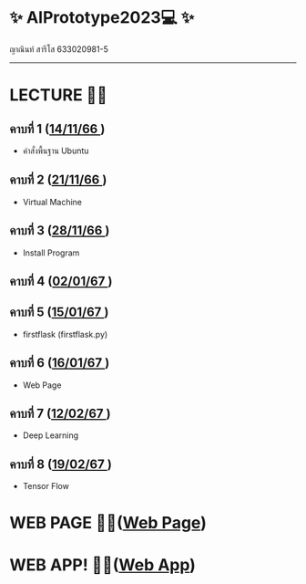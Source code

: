 # ✨ AIPrototype2023💻 ✨
ญาณินท์ สารีโส 633020981-5
__________________________
# LECTURE 📝🌟
## คาบที่ 1 ([14/11/66 ](https://github.com/yanin254417/AIPrototype2023/blob/6dc134e70dc22b1d521c48eb4e73258efef1b82c/%E0%B8%84%E0%B8%B2%E0%B8%9A%E0%B8%97%E0%B8%B5%E0%B9%88%201%20.pdf))
- คำสั่งพื้นฐาน Ubuntu

## คาบที่ 2 ([21/11/66 ](https://github.com/yanin254417/AIPrototype2023/blob/d82f195074401c94d57c752fa78ca5252207733c/%E0%B8%84%E0%B8%B2%E0%B8%9A%E0%B8%97%E0%B8%B5%E0%B9%88%202.pdf))
- Virtual Machine

## คาบที่ 3 ([28/11/66 ](https://github.com/yanin254417/AIPrototype2023/blob/72af55e8e6fcd40b5084c7d77385a50d71e355ba/%E0%B8%84%E0%B8%B2%E0%B8%9A%E0%B8%97%E0%B8%B5%E0%B9%88%203.pdf))
- Install Program

## คาบที่ 4 ([02/01/67 ](https://github.com/yanin254417/AIPrototype2023/blob/72af55e8e6fcd40b5084c7d77385a50d71e355ba/%E0%B8%84%E0%B8%B2%E0%B8%9A%E0%B8%97%E0%B8%B5%E0%B9%88%204.pdf))


## คาบที่ 5 ([15/01/67 ](https://github.com/yanin254417/AIPrototype2023/blob/72af55e8e6fcd40b5084c7d77385a50d71e355ba/%E0%B8%84%E0%B8%B2%E0%B8%9A%E0%B8%97%E0%B8%B5%E0%B9%88%205.pdf))
- firstflask (firstflask.py)

## คาบที่ 6 ([16/01/67 ](https://github.com/yanin254417/AIPrototype2023/blob/72af55e8e6fcd40b5084c7d77385a50d71e355ba/%E0%B8%84%E0%B8%B2%E0%B8%9A%E0%B8%97%E0%B8%B5%E0%B9%88%206.pdf))
- Web Page

## คาบที่ 7 ([12/02/67 ](https://github.com/yanin254417/AIPrototype2023/blob/72af55e8e6fcd40b5084c7d77385a50d71e355ba/%E0%B8%84%E0%B8%B2%E0%B8%9A%E0%B8%97%E0%B8%B5%E0%B9%88%207.pdf))
- Deep Learning
## คาบที่ 8 ([19/02/67 ](https://github.com/yanin254417/AIPrototype2023/blob/72af55e8e6fcd40b5084c7d77385a50d71e355ba/%E0%B8%84%E0%B8%B2%E0%B8%9A%E0%B8%97%E0%B8%B5%E0%B9%88%208.pdf))
- Tensor Flow

# WEB PAGE 🌻🌟([Web Page](https://yanin254417.github.io/test_webpage/index.html))

# WEB APP! 🌻🌟([Web App](file:///C:/ubuntu/AIPrototype2023/webapp.html))

